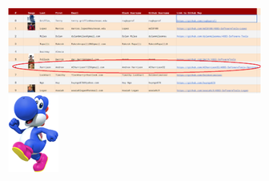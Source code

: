 <img src="https://github.com/ACHarrison32/4883-SoftwareTools-Harrison/blob/main/Assignments/A1/Roster.PNG">

<img src="https://github.com/ACHarrison32/4883-SoftwareTools-Harrison/blob/main/Yoshi.png" width="100">
